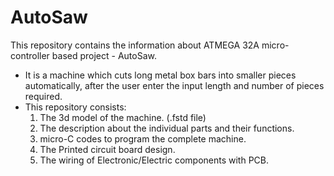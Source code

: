 # AutoSaw
This repository contains the information about ATMEGA 32A micro-controller based project - AutoSaw.
* It is a machine which cuts long metal box bars into smaller pieces automatically, after the user enter the input length and number of pieces required.
* This repository consists:
    1. The 3d model of the machine. (.fstd file)
    2. The description about the individual parts and their functions.
    3. micro-C codes to program the complete machine.
    4. The Printed circuit board design.
    5. The wiring of Electronic/Electric components with PCB.
